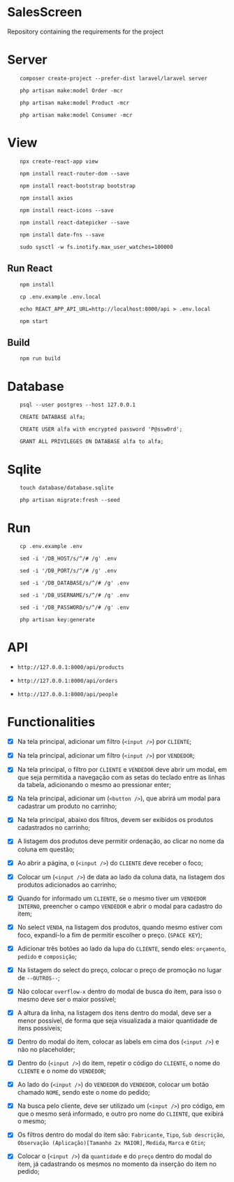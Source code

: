 # SalesScreen

Repository containing the requirements for the project

# Server

```
    composer create-project --prefer-dist laravel/laravel server

    php artisan make:model Order -mcr

    php artisan make:model Product -mcr

    php artisan make:model Consumer -mcr
```

# View

```
    npx create-react-app view

    npm install react-router-dom --save

    npm install react-bootstrap bootstrap

    npm install axios

    npm install react-icons --save

    npm install react-datepicker --save

    npm install date-fns --save

    sudo sysctl -w fs.inotify.max_user_watches=100000
```

## Run React

```
    npm install

    cp .env.example .env.local

    echo REACT_APP_API_URL=http://localhost:8000/api > .env.local

    npm start
```

## Build

```
    npm run build
```

# Database

```
    psql --user postgres --host 127.0.0.1

    CREATE DATABASE alfa;

    CREATE USER alfa with encrypted password 'P@ssw0rd';

    GRANT ALL PRIVILEGES ON DATABASE alfa to alfa;
```

# Sqlite

```
    touch database/database.sqlite

    php artisan migrate:fresh --seed
```

# Run

```
    cp .env.example .env

    sed -i '/DB_HOST/s/^/# /g' .env

    sed -i '/DB_PORT/s/^/# /g' .env

    sed -i '/DB_DATABASE/s/^/# /g' .env

    sed -i '/DB_USERNAME/s/^/# /g' .env

    sed -i '/DB_PASSWORD/s/^/# /g' .env

    php artisan key:generate
```

# API

* `http://127.0.0.1:8000/api/products`

* `http://127.0.0.1:8000/api/orders`

* `http://127.0.0.1:8000/api/people`

# Functionalities

* [x] Na tela principal, adicionar um filtro (`<input />`) por `CLIENTE`;

* [x] Na tela principal, adicionar um filtro (`<input />`) por `VENDEDOR`;

* [x] Na tela principal, o filtro por `CLIENTE` e `VENDEDOR` deve abrir um modal, em que seja permitida a navegação com as setas do teclado entre as linhas da tabela, adicionando o mesmo ao pressionar enter;

* [x] Na tela principal, adicionar um (`<button />`), que abrirá um modal para cadastrar um produto no carrinho;

* [x] Na tela principal, abaixo dos filtros, devem ser exibidos os produtos cadastrados no carrinho;

* [x] A listagem dos produtos deve permitir ordenação, ao clicar no nome da coluna em questão;

* [x] Ao abrir a página, o (`<input />`) do `CLIENTE` deve receber o foco;

* [x] Colocar um (`<input />`) de data ao lado da coluna data, na listagem dos produtos adicionados ao carrinho;

* [x] Quando for informado um `CLIENTE`, se o mesmo tiver um `VENDEDOR INTERNO`, preencher o campo `VENDEDOR` e abrir o modal para cadastro do item;

* [x] No select `VENDA`, na listagem dos produtos, quando mesmo estiver com foco, expandí-lo a fim de permitir escolher o preço. (`SPACE KEY`);

* [x] Adicionar três botões ao lado da lupa do `CLIENTE`, sendo eles: `orçamento`, `pedido` e `composição`;

* [x] Na listagem do select do preço, colocar o preço de promoção no lugar de `--OUTROS--`;

* [x] Não colocar `overflow-x` dentro do modal de busca do item, para isso o mesmo deve ser o maior possível;

* [x] A altura da linha, na listagem dos itens dentro do modal, deve ser a menor possível, de forma que seja visualizada a maior quantidade de itens possíveis;

* [x] Dentro do modal do item, colocar as labels em cima dos (`<input />`) e não no placeholder;

* [x] Dentro do (`<input />`) do item, repetir o código do `CLIENTE`, o nome do `CLIENTE` e o nome do `VENDEDOR`;

* [x] Ao lado do (`<input />`) do `VENDEDOR` do `VENDEDOR`, colocar um botão chamado `NOME`, sendo este o nome do pedido;

* [x] Na busca pelo cliente, deve ser utilizado um (`<input />`) pro código, em que o mesmo será informado, e outro pro nome do `CLIENTE`, que exibirá o mesmo;

* [x] Os filtros dentro do modal do item são: `Fabricante`, `Tipo`, `Sub descrição`, `Observação (Aplicação)[Tamanho 2x MAIOR]`, `Medida`, `Marca` e `Gtin`;

* [x] Colocar o (`<input />`) da `quantidade` e do `preço` dentro do modal do item, já cadastrando os mesmos no momento da inserção do item no pedido;